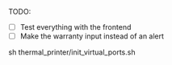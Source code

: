 TODO:

- [ ] Test everything with the frontend
- [ ] Make the warranty input instead of an alert

sh thermal_printer/init_virtual_ports.sh